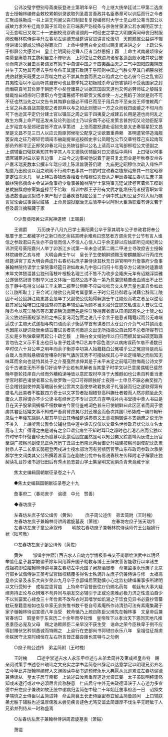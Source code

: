 <!-- { "loadSidebar": true } -->
　　公讳汝璧字懋别号斋庚辰登进士第明年辛巳　今上继大统举廷试二甲第二选庶吉士授翰林编修会敕校累朝训录欲取列圣嘉言善政并名臣奏章可以训后而行之今者汇聚成帙勒成一书上进无何闻父丧归制起复复授编修时大学士见山桂公蕚当国公以戚故力求外补迁南京国子监司业正巳端表严饬规条与宗伯甘泉湛公若水阐明正学士习丕变暇日又取二十一史删校讹谬疏请颁刻一时经史之学之大明庚寅闻母丧归制服阕改翰林院侍讲寻升左春坊左谕德充经筵讲官进讲言论激切　天颜颇属公益讲不辍侍讲诸公卿咸公惧必得罪次日　上命中使赍白金文绮以赐复闻进讲之夕　上疏公名于御屏公大感泣曰　皇上仁明同符尧舜人臣者当益思报丁酉　上命主试南畿顷缘安南莫登庸篡其主黎利自立不修职贡　上将往征之敕边海诸省各造战舰水陆并攻公被命而南途次目击炎暑调发有感于中自谓中国之于四夷葢由天之二气中国阳四夷阴既并生于天地其可尽去乎惟令各正其疆石致阴于乎阳则中国之气胜矣至其自相篡杀犹虎豹豺狼天既受之以吞噬之性必不禁其血食而责之以驺虞之仁也若彼今日之乱宜因其夷性治以不治而听其自安可也且黎季牦之初叛贼杀命官伤害镇将不受我国家之封而僭窃自号其负罪于朝廷不小矣登庸篡之以据其国固天道也又何必劳师征之黎贼复雠哉惟曰祖宗时巳隶职方今登庸篡据不修职贡又叛虐使一方之民蹈于涂炭是则不可不征也然当先之以文告令其悔罪自服必不得巳而至于用兵亦不至亲劳王师惟敕两广土官之兵各自战其能取之者即弃以与之如此则彼以一方之众而我四面蹙之不旬月而可下也迨其平定仍分建土官以镇压之周之监于四夷夏之咸建五长用是道也尚何乱之敢生方膺上命严程迅发未及论列迨试士乃以安南不必征发策言甚剀切又论勋臣配享止岁祫宜与至郊祀尝皆不宜从享策进　上览而震怒逮赴诏狱先是太史奏彗星犯文昌至是文昌不见三日人以应云勋臣郭侯衔公配享之论欲置重典赖　圣明遣官停造海舰罢安南之征乃得轻罚谪闽市舶副提举巡按御史李公凤翱包公节交章特荐己亥起南驾部员外郎寻迁正郎癸卯春北司业员缺铨部以公名上请而以北驾部郎程公文德副之　上谓辅臣曰璧朕素知其有学其人与文德孰优辅臣对曰文德后中两科　上曰璧以何事谪官辅臣对曰以妄言边事　上曰今之边事被他说着于是召复北司业是年秋泰安州各产嘉禾瑞麦数本公撰丰年瑞应颂上陈温旨褒荅仍建　九庙更定昭穆位次疏入缘忤严相意乃出他议以沮之疏阁不行疏中五事其一曰酌时宜改春之犆祭祫祭其一曰定昭穆更定位次未几　皇上特旨春犆改春祫着令昭穆位次皆从之甲辰春擢左春坊左庶子兼翰林院修撰命主会试进詹事府少詹事兼翰林院学士掌院事充廷试读卷官纂修玉牒副总裁披牒虑宗室繁盛禄至不给取　祖训中郡王子孙有文武才能堪任用者授官职如常选法数语画议拟进不果严相子世蕃疾首相翟公銮二子俱中式且知公旦夕将大用乃嗾言官论会试事诬以赃赂　上命具诏狱竆治无左验卒中以阿附大臣落职着有诗文若于卷及碧洋摘稿藏于家 

　　○少詹葵阳黄公洪宪神道碑（王锡爵） 

　　王锡爵 
　　万历庚子八月九日学士葵阳黄公卒于家其明年公子参政君将奉公柩厝于思二都藏字圩之新□而乞余铭其碑余难焉曰悠悠者方谓余党于公节有言人谁信之参政君曰先生亦不自信而信人不信人心信人口乎余无辞以应姑即所见闻纪焉公讳洪宪号葵阳嘉兴人举丁卯浙江乡试第一辛未会试第二赐二甲进士寻改庶吉士授翰林院编修乙亥与修　大明会典壬午以　皇长子生使朝鲜颁赐玉带麒麟服以行丙戌充经筵讲官丁亥大明会典成升右春坊右庶子兼侍读其秋充日讲官明年升詹事府少詹事兼翰林院侍读学士掌院事经筵日讲如故未几中忌口归归十年竟卒方公诸生时适嘉靖末年文体猥滥甚公独刊落枝叶根极名理三试不售不为改步会隆庆元年有诏黜浮崇雅公遂褎然冠贤书制举义出文体始一振然公故不急一第乃愈湛思精苦齿血涌出不止巳忽于静中有得文以益工辛未第二报至公侧卧不应曰咄咄吾文未尽吾量也其自负如此公江陵所取士丁丑会试江陵欲公充同考属意第三子时公兄侍御君与试藉公辞焉江陵固不可公固辞江陵恚甚会是年丁父副使公忧始得解迨壬午江陵殁而攻之者至以逆诏籍其家公独喟曰江陵诚骜抑其数年辅幼主功顾不当未减分宜耶又私谓友人昔以生江陵市今以死江陵市等市耳语稍流闻而先是忤江陵得罪者骤从田间起高名之士赞之如流公独効田画规邹浩贻之书反复冯河包荒之说几千余言于是忌者籍籍起而公无难端适戊子主顺天试遂相与构口语而余子衡适举首有谋者曰太仓公介介负气可并鬬而走也因尾以疑词及衡余请旨覆试言者实司徼巡文出无所指摘公自此知不忌者所容有归志矣是岁秋弹章果再起公十疏乞骸　上赐白金文绮驰传以归归而额其堂曰硕宽取寤言勿告之义示不复出也日与羣子姓读书□艺其中容色滋少以病疡误药乍瘖不语数日卒时仅六十耳公卒之明年而余子衡亦幸叨第人始籍籍白公冤嗟乎公之冤岂待是而后白哉人当贵贱悬极毁誉嘈杂时客气蠭厉其势不可撄姑俟其心平论定咀嚼之而后知无味耳而余向也徒恃其处子之介戞戞然求伸其是于未平未定之前嘻可胜悔哉公诗文罗合千古诸变无所不备□好谈举子业若有夙解者当其童子时学文以巳意属偶辄巳斐然晚年斵轮技痒自六经而外糟粕涕唾皆以意匠取材卒泽于大雅醇如也公素自矜重当隶学官时郡邑诸使者慕公名欲罗致一见□可得顾独好士夜得一士申旦不寐必曲奖拔乃巳会稽钱副使仲美落魄居长安公赏其文亟使参政君执弟子礼强装而归之遂联得第有盛名凡此类者不胜数四方奇士以文字贽者趾相错登高科膴仕者若而人然亦颇坐此失庸众人意得谤亦不少公读书有经世志不专以词艺自喜甲戌补内书堂授中贵人书曰是且在天子股掌间祸福不细数举古今宦侍鉴戒词色甚庄巳使朝鲜曰此区区者而间于倭虏其君臣恬嬉文事不知戒严吾肩臂虑矣尽封还赠金而备次其国□形势成一编曰輶轩录后十年倭东躏鲜人服其早见云其侍经筵讲亹亹文王章视朝御讲本支嫡庶之说无所不关入　上竦听焉公雅负公辅材惜中道中谗去仅仅以文章名世参政君状公以立名太高与士太广得谤之由是诚有之余□谓公病坐不知时耳□之趋时也若渴若热而公独以忤时守中怀璧自珍无所膻慕以此蒙诟固宜虽然是可以知公矣父錝嘉靖丙辰进士历官至湖广按察司副使兄正色万历丁丑进士历南北两台御史升福建按察司副使配沈氏累封恭人子二长承玄弱冠登丙戌进士授水部治河有劳绩历官至山东布政司参政次承昊郡学生文词类其父公所撰着甚富当在副使公忧中有易说春秋左传释附老子解蒙庄独契读礼目抄诸书迨归田后有秀水邑志碧山学士集皇明文宪俱杀青未竟藏于家 

　　焦太史编辑国朝献征录卷之十八 

　　●焦太史编辑国朝献征录卷之十九 

　　詹事府二（春坊庶子　谕德　中允　赞善） 

　　◆春坊庶子 

　　左春坊左庶子邹公缉传（黄佐） 
　　庶子周公述传　弟孟简附（王时槐） 
　　左春坊左庶子兼翰林侍讲周君旋墓表（萧镃） 
　　左春坊左庶子张天瑞传 
　　左春坊左庶子童公承叙传 
　　明故右春坊庶子兼翰林院侍读师竹王公祖嫡行状（陆可教） 

　　○左春坊左庶子邹公缉传（黄佐） 

　　黄佐 
　　邹缉字仲熙江西吉水人自幼力学博极羣书又不尚雕绘洪武中以明经举筮仕星子县学教谕革除年间用荐升国子助教与博士王绅友善皆能敦行以率诸生　成祖初即位擢翰林侍讲寻兼左春坊左中允国子阙祭酒屡奉　命署监事永乐庚子北京行部乡试偕侍讲王英考试官雠校精覆多得名士秩满升左庶子仍兼侍讲与修　太祖高皇帝实录及永乐大典岁癸卯九月卒于京邸缉居官勤慎小心北监初建缉署事多所建明以文行受知于　成祖尝患背疽　上特命中官督医往疗仍赐名药每　朝廷有大事大疑缉务持正论与众辨难不苟异同与朋友交必辅引于正或沦患难必极力济之性澹泊自少不以贫窭累心禄食三十年俭素不改布衣时其嗜学如饥渴之于饮食见异书必露抄雪纂躭玩羣籍意裕如也及卒家无余赀惟书数千卷自号素庵所作诗清劲可法有素庵集藏于家子循翰林待诏宣德八年当受　敕命循乃上疏自陈臣父缉先在翰林事　文皇帝后兼官春坊□　昭皇帝于东宫历二十余年而卒钦惟　皇帝陛下以孝治天下恩同天地凡推恩羣臣必宠及父母　赐之诰敕顾臣二亲早没不获生受　诰命之荣今臣秩卑于例不应得封赠伏乞矜悯愚诚而特赐之　上谕行在吏部尚书郭琎曰永乐八年　皇祖往征胡虏命朕居守北京时缉恒在左右所言皆正葢良臣也其特与之勿例 

　　○庶子周公述传　弟孟简附（王时槐） 

　　王时槐 
　　□述字崇述吉水人永乐甲申述与从弟孟简并及第成祖皇帝特　赐亲阅试策手书述卷曰瑰玮之文充实之学书孟简卷曰辞足以达意学足以明理兄弟齐名古今罕比并授翰林编修入文渊阁读中秘书述预修永乐大典扈从北巡累进左春坊谕德兼侍读从　皇太子居守南都　上谕述曰汝素重厚道途尤资匡弼　太子虽聪明纯谨然知或未逮行或过中必湏尽言庶称朕意　仁庙居守中外无失政德泽浃于人心述力多宣德中升左庶子兼秩如故正统中谢病归孟简在中秘二十年始迁詹事府丞一日　诏择文学端慎之士侍臣以孟简进特　命孟简襄王长史侍臣密奏宜留孟简备顾问　上曰辅朕弟尤胜于辅朕也述温厚儒雅未尝见疾言遽色尤笃交谊孟简谦厚不伐生平无睚眦于人兄弟并列侍从一时称盛焉 

　　○左春坊左庶子兼翰林侍讲周君旋墓表（萧镃） 

　　萧镃 
